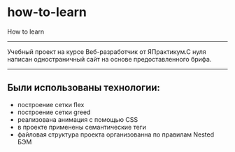 # how-to-learn
How to learn
___
Учебный проект на курсе Веб-разработчик от ЯПрактикум.С нуля написан одностраничный сайт на основе предоставленного брифа.
___
## Были использованы технологии:
* построение сетки flex
* построение сетки greed
* реализована анимация с помощью CSS
* в проекте применены семантические теги
* файловая структура проекта организованна по правилам Nested БЭМ
